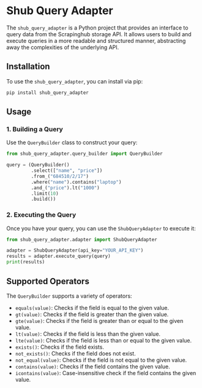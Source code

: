 # Shub Query Adapter

The `shub_query_adapter` is a Python project that provides an interface to query data from the Scrapinghub storage API. It allows users to build and execute queries in a more readable and structured manner, abstracting away the complexities of the underlying API.

## Installation

To use the `shub_query_adapter`, you can install via pip:

```bash
pip install shub_query_adapter
```

## Usage

### 1. Building a Query

Use the `QueryBuilder` class to construct your query:

```python
from shub_query_adapter.query_builder import QueryBuilder

query = (QueryBuilder()
         .select(["name", "price"])
         .from_("684510/2/17")
         .where("name").contains("laptop")
         .and_("price").lt("1000")
         .limit(10)
         .build())
```

### 2. Executing the Query

Once you have your query, you can use the `ShubQueryAdapter` to execute it:

```python
from shub_query_adapter.adapter import ShubQueryAdapter

adapter = ShubQueryAdapter(api_key="YOUR_API_KEY")
results = adapter.execute_query(query)
print(results)
```

## Supported Operators

The `QueryBuilder` supports a variety of operators:

- `equals(value)`: Checks if the field is equal to the given value.
- `gt(value)`: Checks if the field is greater than the given value.
- `gte(value)`: Checks if the field is greater than or equal to the given value.
- `lt(value)`: Checks if the field is less than the given value.
- `lte(value)`: Checks if the field is less than or equal to the given value.
- `exists()`: Checks if the field exists.
- `not_exists()`: Checks if the field does not exist.
- `not_equal(value)`: Checks if the field is not equal to the given value.
- `contains(value)`: Checks if the field contains the given value.
- `icontains(value)`: Case-insensitive check if the field contains the given value.
